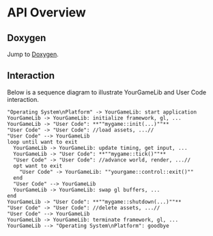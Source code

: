 # API Overview

## Doxygen

Jump to [Doxygen](../doxygen/html).

## Interaction

Below is a sequence diagram to illustrate YourGameLib and User Code interaction.

```plantuml format="png"
"Operating System\nPlatform" -> YourGameLib: start application
YourGameLib -> YourGameLib: initialize framework, gl, ...
YourGameLib -> "User Code": **""mygame::init(...)""**
"User Code" -> "User Code": //load assets, ...//
"User Code" --> YourGameLib
loop until want to exit
  YourGameLib -> YourGameLib: update timing, get input, ...
  YourGameLib -> "User Code": **""mygame::tick()""**
  "User Code" -> "User Code": //advance world, render, ...//
  opt want to exit
    "User Code" -> YourGameLib: ""yourgame::control::exit()""
  end
  "User Code" --> YourGameLib
  YourGameLib -> YourGameLib: swap gl buffers, ...
end
YourGameLib -> "User Code": **""mygame::shutdown(...)""**
"User Code" -> "User Code": //delete assets, ...//
"User Code" --> YourGameLib
YourGameLib -> YourGameLib: terminate framework, gl, ...
YourGameLib --> "Operating System\nPlatform": goodbye
```
